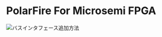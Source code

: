 # PolarFire For Microsemi FPGA



![バスインタフェース追加方法](https://github.com/morishin8838/PolarFire/blob/main/Libero/image/Microchip_FPGA_Libero_%E3%83%90%E3%82%B9%E3%82%A4%E3%83%B3%E3%82%BF%E3%83%95%E3%82%A7%E3%83%BC%E3%82%B9%E8%BF%BD%E5%8A%A0.png)
